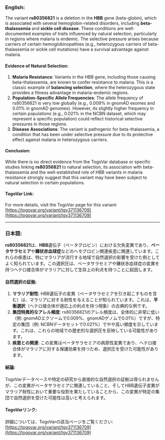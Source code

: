 ### English:
The variant **rs80356821** is a deletion in the **HBB** gene (beta-globin), which is associated with several hemoglobin-related disorders, including **beta-thalassemia** and **sickle cell disease**. These conditions are well-documented examples of traits influenced by natural selection, particularly in regions where malaria is endemic. The selective pressure arises because carriers of certain hemoglobinopathies (e.g., heterozygous carriers of beta-thalassemia or sickle cell mutations) have a survival advantage against malaria.

#### Evidence of Natural Selection:
1. **Malaria Resistance**: Variants in the HBB gene, including those causing beta-thalassemia, are known to confer resistance to malaria. This is a classic example of **balancing selection**, where the heterozygous state provides a fitness advantage in malaria-endemic regions.
2. **Population-Specific Allele Frequencies**: The allele frequency of rs80356821 is very low globally (e.g., 0.009% in gnomAD exomes and 0.01% in gnomAD genomes). However, its slightly higher frequency in certain populations (e.g., 0.021% in the NCBN dataset, which may represent a specific population) could reflect historical selective pressures in those regions.
3. **Disease Associations**: The variant is pathogenic for beta-thalassemia, a condition that has been under selective pressure due to its protective effect against malaria in heterozygous carriers.

#### Conclusion:
While there is no direct evidence from the TogoVar database or specific studies linking **rs80356821** to natural selection, its association with beta-thalassemia and the well-established role of HBB variants in malaria resistance strongly suggest that this variant may have been subject to natural selection in certain populations.

#### TogoVar Link:
For more details, visit the TogoVar page for this variant: [https://togovar.org/variant/tgv371136709](https://togovar.org/variant/tgv371136709)

---

### 日本語:
**rs80356821**は、**HBB**遺伝子（ベータグロビン）における欠失変異であり、**ベータサラセミア**や**鎌状赤血球症**などのヘモグロビン関連疾患に関連しています。これらの疾患は、特にマラリアが流行する地域で自然選択の影響を受けた例としてよく知られています。この選択圧は、ベータサラセミアや鎌状赤血球症の変異を持つヘテロ接合体がマラリアに対して生存上の利点を持つことに起因します。

#### 自然選択の証拠:
1. **マラリア耐性**: HBB遺伝子の変異（ベータサラセミアを引き起こすものを含む）は、マラリアに対する耐性を与えることが知られています。これは、**平衡選択**（ヘテロ接合体が適応上の利点を持つ現象）の古典的な例です。
2. **集団特異的なアレル頻度**: rs80356821のアレル頻度は、全体的に非常に低い（例: gnomADエクソームで0.009%、gnomADゲノムで0.01%）ですが、特定の集団（例: NCBNデータセットで0.021%）でやや高い頻度を示しています。これは、これらの地域での歴史的な選択圧を反映している可能性があります。
3. **疾患との関連**: この変異はベータサラセミアの病原性変異であり、ヘテロ接合体がマラリアに対する保護効果を持つため、選択圧を受けた可能性があります。

#### 結論:
TogoVarデータベースや特定の研究から直接的な自然選択の証拠は得られませんが、この変異がベータサラセミアに関連していること、そしてHBB遺伝子変異がマラリア耐性において重要な役割を果たしていることから、この変異が特定の集団で自然選択を受けた可能性は高いと考えられます。

#### TogoVarリンク:
詳細については、TogoVarの該当ページをご覧ください: [https://togovar.org/variant/tgv371136709](https://togovar.org/variant/tgv371136709)
